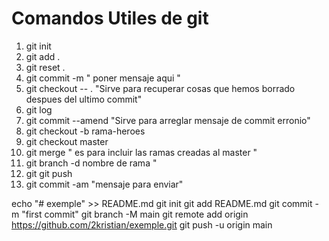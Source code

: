 # Comandos Utiles de git

1. git init 
2. git add .
3. git reset .
4. git commit -m " poner mensaje aqui "
5. git checkout -- .  "Sirve para recuperar cosas que hemos borrado despues del ultimo commit"
6. git log  
7. git commit --amend "Sirve para arreglar mensaje de commit erronio"
8. git checkout -b rama-heroes
9. git checkout master
10. git merge " es para incluir las ramas creadas al master " 
11. git branch  -d nombre de rama " 
12. git git push
13. git commit -am "mensaje para enviar"

echo "# exemple" >> README.md
git init
git add README.md
git commit -m "first commit"
git branch -M main
git remote add origin https://github.com/2kristian/exemple.git
git push -u origin main
